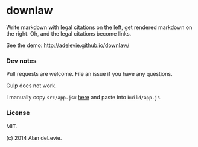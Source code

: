 # downlaw

Write markdown with legal citations on the left, get rendered markdown on the right. Oh, and the legal citations become links.

See the demo: http://adelevie.github.io/downlaw/

### Dev notes

Pull requests are welcome. File an issue if you have any questions.

Gulp does not work. 

I manually copy `src/app.jsx` [here](http://facebook.github.io/react/jsx-compiler.html) and paste into `build/app.js`.


### License

MIT.

(c) 2014 Alan deLevie.